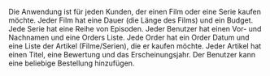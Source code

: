 Die Anwendung ist für jeden Kunden, der einen Film oder eine Serie kaufen möchte. 
Jeder Film hat eine Dauer (die Länge des Films) und ein Budget. 
Jede Serie hat eine Reihe von Episoden. 
Jeder Benutzer hat einen Vor- und Nachnamen und eine Orders Liste. 
Jede Order hat ein Order Datum und eine Liste der Artikel (Filme/Serien), die er kaufen möchte. 
Jeder Artikel hat einen Titel, eine Bewertung und das Erscheinungsjahr. 
Der Benutzer kann eine beliebige Bestellung hinzufügen.
